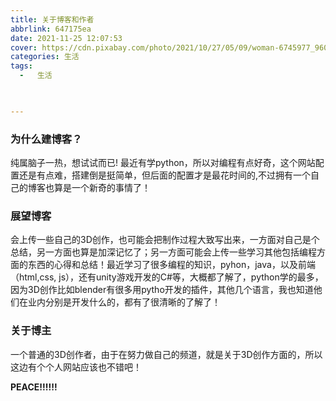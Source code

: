 ```yaml
---
title: 关于博客和作者
abbrlink: 647175ea
date: 2021-11-25 12:07:53
cover: https://cdn.pixabay.com/photo/2021/10/27/05/09/woman-6745977_960_720.png
categories: 生活
tags: 
  -   生活
  


---
```


### 为什么建博客？

 纯属脑子一热，想试试而已! 最近有学python，所以对编程有点好奇，这个网站配置还是有点难，搭建倒是挺简单，但后面的配置才是最花时间的,不过拥有一个自己的博客也算是一个新奇的事情了！

### 展望博客

会上传一些自己的3D创作，也可能会把制作过程大致写出来，一方面对自己是个总结，另一方面也算是加深记忆了；另一方面可能会上传一些学习其他包括编程方面的东西的心得和总结！最近学习了很多编程的知识，pyhon，java，以及前端（html,css, js），还有unity游戏开发的C#等，大概都了解了，python学的最多，因为3D创作比如blender有很多用pytho开发的插件，其他几个语言，我也知道他们在业内分别是开发什么的，都有了很清晰的了解了！

### 关于博主

一个普通的3D创作者，由于在努力做自己的频道，就是关于3D创作方面的，所以这边有个个人网站应该也不错吧！


**PEACE!!!!!!**
